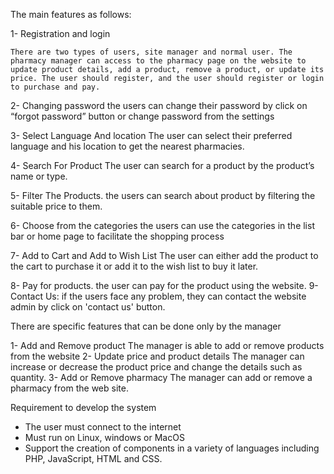 The main features as follows: 


1-	Registration and login 

	There are two types of users, site manager and normal user. The pharmacy manager can access to the pharmacy page on the website to update product details, add a product, remove a product, or update its price. The user should register, and the user should register or login to purchase and pay. 

2-	Changing password 
the users can change their password by click on “forgot password” button or change password from the settings 

3-	Select Language And location 
The user can select their preferred language and his location to get the nearest pharmacies. 



4-	Search For Product 
The user can search for a product by the product’s name or type. 

5-	Filter The Products. 
the users can search about product by filtering the suitable price to them. 

6-	Choose from the categories 
the users can use the categories in the list bar or home page to facilitate the shopping process 

7-	Add to Cart and Add to Wish List 
The user can either add the product to the cart to purchase it or add it to the wish list to buy it later.

8-	Pay for products. 
the user can pay for the product using the website. 
9-	Contact Us: 
if the users face any problem, they can contact the website admin by click on 'contact us' button. 

There are specific features that can be done only by the manager 

1-	Add and Remove product 
The manager is able to add or remove products from the website 
2-	Update price and product details 
The manager can increase or decrease the product price and change the details such as quantity. 
3-	Add or Remove pharmacy 
The manager can add or remove a pharmacy from the web site. 


Requirement to develop the system 
-	The user must connect to the internet 
-	Must run on Linux, windows or MacOS 
-	Support the creation of components in a variety of languages including PHP, JavaScript, HTML and CSS. 



